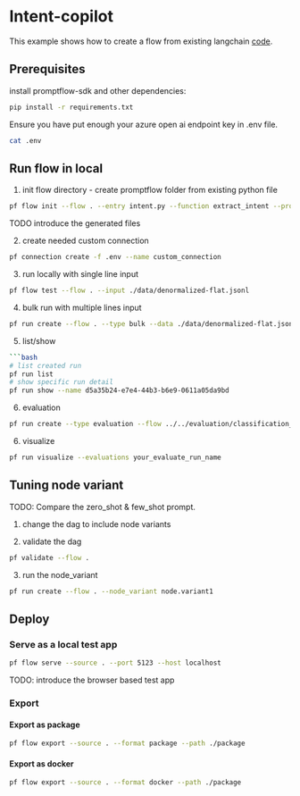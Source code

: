 # Intent-copilot
This example shows how to create a flow from existing langchain [code](./intent.py). 

## Prerequisites

install promptflow-sdk and other dependencies:
```bash
pip install -r requirements.txt
```

Ensure you have put enough your azure open ai endpoint key in .env file.
```bash
cat .env
```

## Run flow in local

1. init flow directory - create promptflow folder from existing python file
```bash
pf flow init --flow . --entry intent.py --function extract_intent --prompt-template user_prompt_template=user_intent_zero_shot.md
```
TODO introduce the generated files

2. create needed custom connection
```bash
pf connection create -f .env --name custom_connection
```

3. run locally with single line input
```bash
pf flow test --flow . --input ./data/denormalized-flat.jsonl
```

4. bulk run with multiple lines input
```bash
pf run create --flow . --type bulk --data ./data/denormalized-flat.jsonl
```

5. list/show 
```bash
```bash
# list created run
pf run list
# show specific run detail
pf run show --name d5a35b24-e7e4-44b3-b6e9-0611a05da9bd
```

6. evaluation
```bash
pf run create --type evaluation --flow ../../evaluation/classification_accuracy_evaluation --input ./data/denormalized-flat.jsonl --bulk-run-output ./outputs/ --eval-output ./outputs/eval_output.jsonl --column-mapping "groundtruth=data.intent,prediction=variants.output.output"
```

6. visualize
```bash
pf run visualize --evaluations your_evaluate_run_name
```

## Tuning node variant
TODO: Compare the zero_shot & few_shot prompt.

1. change the dag to include node variants

2. validate the dag
```bash
pf validate --flow .
```

3. run the node_variant
```bash
pf run create --flow . --node_variant node.variant1
```

## Deploy 

### Serve as a local test app

```bash
pf flow serve --source . --port 5123 --host localhost
```

TODO: introduce the browser based test app 

### Export

#### Export as package

```bash
pf flow export --source . --format package --path ./package
```

#### Export as docker
```bash
pf flow export --source . --format docker --path ./package
```